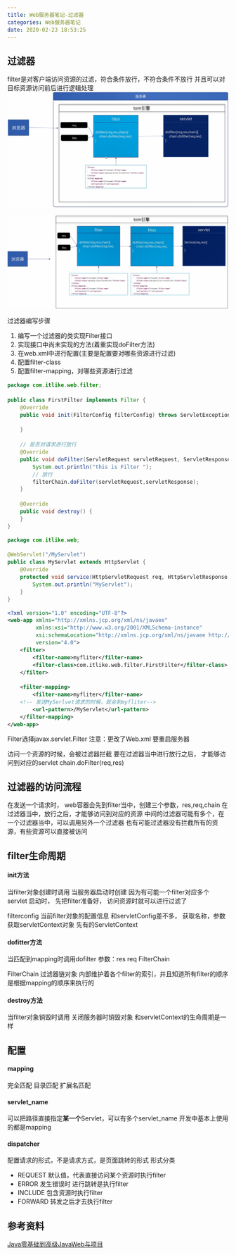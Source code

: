 ```yaml
---
title: Web服务器笔记-过滤器
categories: Web服务器笔记
date: 2020-02-23 18:53:25
---
```

## 过滤器
filter是对客户端访问资源的过滤，符合条件放行，不符合条件不放行
并且可以对目标资源访问前后进行逻辑处理
![](web-server-note-17/1.png)

![](web-server-note-17/2.png)

过滤器编写步骤
1. 编写一个过滤器的类实现Filter接口
2. 实现接口中尚未实现的方法(着重实现doFilter方法)
3. 在web.xml中进行配置(主要是配置要对哪些资源进行过滤)
4. 配置filter-class
5. 配置filter-mapping，对哪些资源进行过滤

```java
package com.itlike.web.filter;

public class FirstFilter implements Filter {
    @Override
    public void init(FilterConfig filterConfig) throws ServletException {

    }

    // 是否对请求进行放行
    @Override
    public void doFilter(ServletRequest servletRequest, ServletResponse servletResponse, FilterChain filterChain) throws IOException, ServletException {
        System.out.println("this is Filter ");
        // 放行
        filterChain.doFilter(servletRequest,servletResponse);
    }

    @Override
    public void destroy() {
    }
}
```

```java
package com.itlike.web;

@WebServlet("/MyServlet")
public class MyServlet extends HttpServlet {
    @Override
    protected void service(HttpServletRequest req, HttpServletResponse resp) throws ServletException, IOException {
        System.out.println("MyServlet");
    }
}
```

```xml
<?xml version="1.0" encoding="UTF-8"?>
<web-app xmlns="http://xmlns.jcp.org/xml/ns/javaee"
         xmlns:xsi="http://www.w3.org/2001/XMLSchema-instance"
         xsi:schemaLocation="http://xmlns.jcp.org/xml/ns/javaee http://xmlns.jcp.org/xml/ns/javaee/web-app_4_0.xsd"
         version="4.0">
    <filter>
        <filter-name>myfliter</filter-name>
        <filter-class>com.itlike.web.filter.FirstFilter</filter-class>
    </filter>

    <filter-mapping>
        <filter-name>myfliter</filter-name>
    <!-- 发送MySerlvet请求的时候，就会到myfliter-->
        <url-pattern>/MyServlet</url-pattern>
    </filter-mapping>
</web-app>
```
Filter选择javax.servlet.Filter
注意：更改了Web.xml 要重启服务器
    
访问一个资源的时候，会被过滤器拦截
要在过滤器当中进行放行之后， 才能够访问到对应的servlet
chain.doFilter(req,res)

## 过滤器的访问流程
在发送一个请求时， web容器会先到filter当中，创建三个参数，res,req,chain
在过滤器当中，放行之后，才能够访问到对应的资源
中间的过滤器可能有多个，在一个过滤器当中，可以调用另外一个过滤器
也有可能过滤器没有拦截所有的资源，有些资源可以直接被访问

## filter生命周期
#### init方法
当filter对象创建时调用
当服务器启动时创建
因为有可能一个filter对应多个servlet
启动时， 先把filter准备好， 访问资源时就可以进行过滤了

filterconfig
当前filter对象的配置信息
和servletConfig差不多， 获取名称，参数
获取servletContext对象
先有的ServletContext

#### dofitter方法
当匹配到mapping时调用dofilter
参数：res req FilterChain

FilterChain 过滤器链对象
内部维护着各个filter的索引，并且知道所有filter的顺序
是根据mapping的顺序来执行的

#### destroy方法
当filter对象销毁时调用
关闭服务器时销毁对象
和servletContext的生命周期是一样


## 配置
#### mapping
完全匹配 
目录匹配
扩展名匹配

#### servlet_name
可以把路径直接指定**某一个**Servlet，可以有多个servlet_name
开发中基本上使用的都是mapping

#### dispatcher
配置请求的形式，不是请求方式，是页面跳转的形式
形式分类
- REQUEST
默认值，代表直接访问某个资源时执行filter
- ERROR
发生错误时 进行跳转是执行filter
- INCLUDE
包含资源时执行filter
- FORWARD
转发之后才去执行filter


                        
## 参考资料

[Java零基础到高级JavaWeb与项目](https://study.163.com/course/introduction/1005981003.htm)
